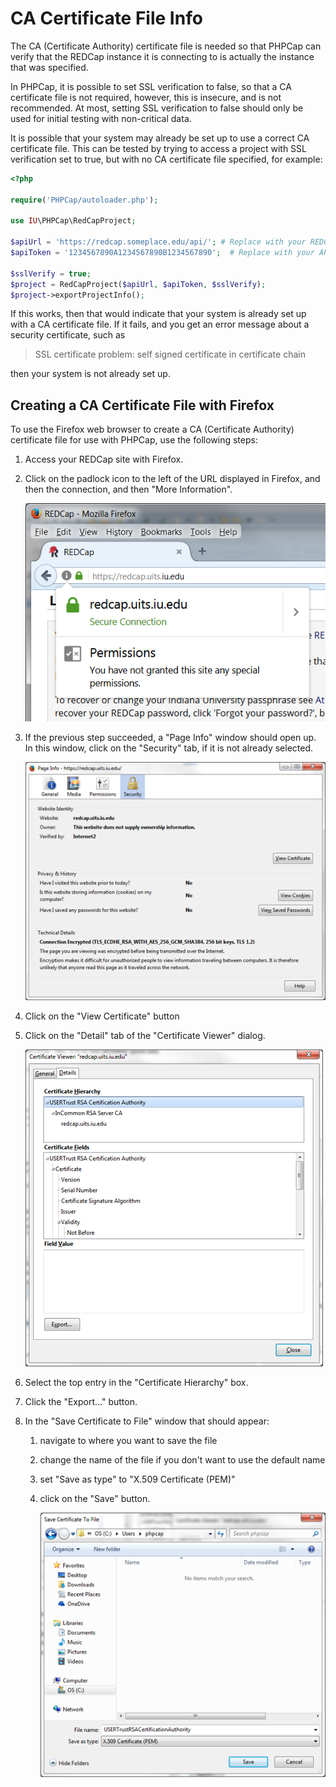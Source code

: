 <!-- =================================================
Copyright (C) 2019 The Trustees of Indiana University
SPDX-License-Identifier: BSD-3-Clause
================================================== -->

CA Certificate File Info
=====================================================================

The CA (Certificate Authority) certificate file is needed so that PHPCap can verify that
the REDCap instance it is connecting to is actually the instance that
was specified.

In PHPCap, it is possible to set SSL verification to false, so that
a CA certificate file is not required, however, this is insecure, and
is not recommended. At most, setting SSL verification to false should
only be used for initial testing with non-critical data.

It is possible that your system may already be set up to use a correct CA certificate file.
This can be tested by trying to access a project with SSL verification set to true, but with
no CA certificate file specified, for example:

```php
<?php

require('PHPCap/autoloader.php');

use IU\PHPCap\RedCapProject;

$apiUrl = 'https://redcap.someplace.edu/api/'; # Replace with your REDCap's API URL
$apiToken = '1234567890A1234567890B1234567890';  # Replace with your API token

$sslVerify = true;
$project = RedCapProject($apiUrl, $apiToken, $sslVerify);
$project->exportProjectInfo();
```

If this works, then that would indicate that your system is already set up with a CA certificate
file. If it fails, and you get an error message about a security certificate, such as

> SSL certificate problem: self signed certificate in certificate chain

then your system is not already set up.


Creating a CA Certificate File with Firefox
--------------------------------------------------

To use the Firefox web browser to create a CA (Certificate Authority) certificate file for use with PHPCap, use the following steps:

1. Access your REDCap site with Firefox.
2. Click on the padlock icon to the left of the URL displayed in Firefox, and then the connection, and then "More Information".
    
    ![Page Information](resources/secure-connection.png)  
3. If the previous step succeeded, a "Page Info" window should open up. In this window, 
click on the "Security" tab, if it is not already selected.  
    
    ![Page Information](resources/page-info-security.png)  
4. Click on the "View Certificate" button
5. Click on the "Detail" tab of the "Certificate Viewer" dialog.  
    
    ![Certificate Viewer](resources/certificate-viewer.png)  
6. Select the top entry in the "Certificate Hierarchy" box.
7. Click the "Export..." button.
8. In the "Save Certificate to File" window that should appear:
    1. navigate to where you want to save the file
    2. change the name of the file if you don't want to use the default name
    3. set "Save as type" to "X.509 Certificate (PEM)"
    4. click on the "Save" button.  
    
        ![Save Certificate to File](resources/save-certificate-to-file.png)   

